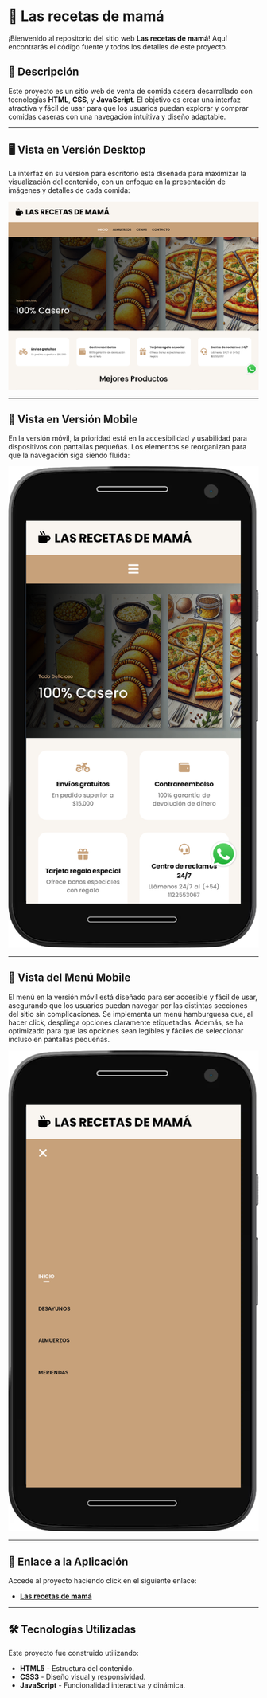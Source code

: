 # 🥘 Las recetas de mamá

¡Bienvenido al repositorio del sitio web **Las recetas de mamá**! Aquí encontrarás el código fuente y todos los detalles de este proyecto.

## 📖 Descripción

Este proyecto es un sitio web de venta de comida casera desarrollado con tecnologías **HTML**, **CSS**, y **JavaScript**. El objetivo es crear una interfaz atractiva y fácil de usar para que los usuarios puedan explorar y comprar comidas caseras con una navegación intuitiva y diseño adaptable.

---

## 🖥️ Vista en Versión Desktop

La interfaz en su versión para escritorio está diseñada para maximizar la visualización del contenido, con un enfoque en la presentación de imágenes y detalles de cada comida:

![Vista_En_Versión_Desktop](assets/design/desktop-design.jpg)

---

## 📱 Vista en Versión Mobile

En la versión móvil, la prioridad está en la accesibilidad y usabilidad para dispositivos con pantallas pequeñas. Los elementos se reorganizan para que la navegación siga siendo fluida:

![Vista_En_Versión_Mobile](assets/design/mobile-design.jpg)

---

## 📱 Vista del Menú Mobile

El menú en la versión móvil está diseñado para ser accesible y fácil de usar, asegurando que los usuarios puedan navegar por las distintas secciones del sitio sin complicaciones. Se implementa un menú hamburguesa que, al hacer click, despliega opciones claramente etiquetadas. Además, se ha optimizado para que las opciones sean legibles y fáciles de seleccionar incluso en pantallas pequeñas.

![Vista_Del_Menú_Mobile](assets/design/menu-mobile-design.jpg)

---

## 🚀 Enlace a la Aplicación

Accede al proyecto haciendo click en el siguiente enlace:

- **[Las recetas de mamá](https://las-recetas-de-mama.netlify.app/)**

---

## 🛠️ Tecnologías Utilizadas

Este proyecto fue construido utilizando:

- **HTML5** - Estructura del contenido.
- **CSS3** - Diseño visual y responsividad.
- **JavaScript** - Funcionalidad interactiva y dinámica.
